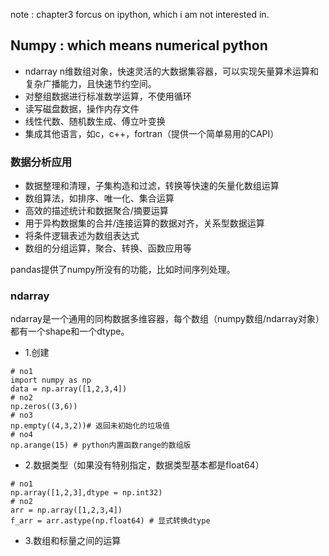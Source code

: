 note : chapter3 forcus on ipython, which i am not interested in.

## Numpy : which means numerical python

* ndarray n维数组对象，快速灵活的大数据集容器，可以实现矢量算术运算和复杂广播能力，且快速节约空间。
* 对整组数据进行标准数学运算，不使用循环
* 读写磁盘数据，操作内存文件
* 线性代数、随机数生成、傅立叶变换
* 集成其他语言，如c，c++，fortran（提供一个简单易用的CAPI）


### 数据分析应用

* 数据整理和清理，子集构造和过滤，转换等快速的矢量化数组运算
* 数组算法，如排序、唯一化、集合运算
* 高效的描述统计和数据聚合/摘要运算
* 用于异构数据集的合并/连接运算的数据对齐，关系型数据运算
* 将条件逻辑表述为数组表达式
* 数组的分组运算，聚合、转换、函数应用等

pandas提供了numpy所没有的功能，比如时间序列处理。

### ndarray

ndarray是一个通用的同构数据多维容器，每个数组（numpy数组/ndarray对象）都有一个shape和一个dtype。

* 1.创建 

```
# no1
import numpy as np
data = np.array([1,2,3,4])
# no2
np.zeros((3,6))
# no3
np.empty((4,3,2))# 返回未初始化的垃圾值
# no4
np.arange(15) # python内置函数range的数组版
```

* 2.数据类型（如果没有特别指定，数据类型基本都是float64）

```
# no1
np.array([1,2,3],dtype = np.int32)
# no2
arr = np.array([1,2,3,4])
f_arr = arr.astype(np.float64) # 显式转换dtype
```

* 3.数组和标量之间的运算
